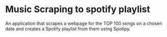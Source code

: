 # Music Scraping to spotify playlist

An application that scrapes a webpage for the TOP 100 songs on a chosen date and creates a Spotify playlist from them using Spotipy.